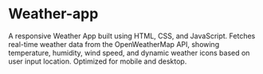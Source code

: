 # Weather-app
A responsive Weather App built using HTML, CSS, and JavaScript. Fetches real-time weather data from the OpenWeatherMap API, showing temperature, humidity, wind speed, and dynamic weather icons based on user input location. Optimized for mobile and desktop.
